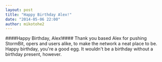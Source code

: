 ```yaml
---
layout: post
title: "Happy Birthday Alex!"
date: "2014-05-06 22:00"
author: mikotohe2
---
```


####Happy Birthday, Alex!####
Thank you based Alex for pushing StormBit, opers and users alike, to make the network a neat place to be. Happy birthday, you're a good egg. It wouldn't be a birthday without a birthday present, however.

<!-- [![Imgur](//i.imgur.com/boIKFUls.png)](//i.imgur.com/boIKFUl.png) -->
